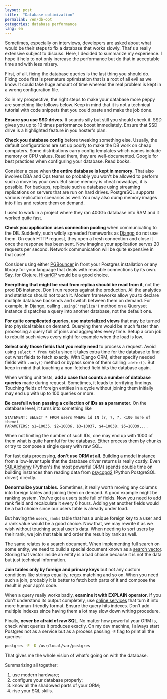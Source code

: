 ```yaml
---
layout: post
title:  "Database optimization"
permalink: /en/db-opt
categories: database performance
lang: en
---
```


Sometimes, especially on interviews, developers are asked about what would be
their steps to fix a database that works slowly. That's a really extensive
subject to discuss. Here, I decided to summarize my experience. I hope it help
to not only increase the performance but do that in acceptable time and with
less misery.

First, of all, fixing the database queries is the last thing you should
do. Fixing code first is premature optimization that is a root of all evil as we
know. It could take huge amount of time whereas the real problem is kept in a
wrong configuration file.

So in my prospective, the right steps to make your database more peppy are
something like follows below. Keep in mind that it is not a technical tutorial
with code snippets that you could paste and make the job done.

**Ensure you use SSD drives.** It sounds silly but still you should check
it. SSD gives you up to 10 times performance boost immediately. Ensure that SSD
drive is a highlighted feature in you hoster's plan.

**Check you database config** before tweaking something else. Usually, the
default configurations are set up poorly to make the DB work on cheap
computers. Some distributions carry config templates which names include memory
or CPU values. Read them, they are well-documented. Google for best practices
when configuring your database. Read books.

Consider a case when **the entire database is kept in memory**. That also
involves DBA and Ops teams so probably you won't be allowed to perform such a
move by your own. But since memory is cheat nowadays, it is possible. For
backups, replicate such a database using streaming replications on servers that
are run on hard drives. PostgreSQL supports various replication scenarios as
well. You may also dump memory images into files and restore them on demand.

I used to work in a project where they ran 400Gb database into RAM and it worked
quite fast.

[django]: https://www.djangoproject.com/

**Check you application uses connection pooling** when communicating to the
DB. Suddenly, such wildly spreaded frameworks as [Django][django] do not use
them. On each HTTP request, they open a fresh connection and close it once the
response has been sent. Now imagine your application serves 20 requests per
second. Network communication will be quite expensive in that case!

[pgbouncer]: https://pgbouncer.github.io/
[hikari-cp]: https://github.com/tomekw/hikari-cp

Consider using either [PGBouncer][pgbouncer] in front your Postgres installation
or any library for your language that deals with reusable connections by its
own. Say, for Clojure, [HikariCP][hikari-cp] would be a good choice.

**Everything that might be read from replica should be read from it**, not the
prod DB instance. Don't run reports against the production. All the analytics
and statistics should not touch it. Modern frameworks allow you to declare
multiple database backends and switch between them on demand. For example, in
Django, calling `.using('replica')` method on a Queryset instance dispatches a
query into another database, not the default one.

**For quite complicated queries, use materialized views** that may be turned
into physical tables on demand. Querying them would be much faster than
processing a query full of joins and aggregates every time. Setup a cron job to
rebuild such views every night for example when the load is low.

**Select only those fields that you really need** to process a request. Avoid
using `select * from table` since it takes extra time for the database to find
out what fields to fetch exactly. With Django ORM, either specify needed fields
with `.only()` method or bypass some of them calling `.defer()`. But keep in
mind that touching a non-fetched field hits the database again.

When writing unit tests, **add a case that counts a number of database queries**
made during request. Sometimes, it leads to terrifying findings. Touching fields
of foreign entities in a cycle without joining them initially may end up with up
to 100 queries or more.

**Be carefull when passing a collection of IDs as a parameter.** On the database
level, it turns into something like

~~~
STATEMENT: SELECT * FROM users WHERE id IN (?, ?, ?, <100 more of them>)
PARAMETERS: $1=10035, $2=10036, $3=10037, $4=10038, $5=10039,...
~~~

When not limiting the number of such IDs, one may end up with 1000 of them what
is quite harmful for the database. Either process them by chunks or try to
compose a single query with raw SQL.

[sqlalchemy]: https://www.sqlalchemy.org/
[psycopg]: http://initd.org/psycopg/

For fast data processing, **don't use ORM at all**. Building a model instance
from a low-lever tuple that the database driver returns is really
costly. Even [SQLAlchemy][sqlalchemy] (Python's the most powerful ORM) spends
double time on building instances than reading data from [psycopg2][psycopg]
(Python PostgreSQL driver) directly.

**Denormalize your tables.** Sometimes, it really worth moving any columns into
foreign tables and joining them on demand. A good example might be ranking
system. You've got a users table full of fields. Now you need to add rank field
and recalculate it every 6 hours. Adding yet another fields would be a bad
choice since our users table is already under load.

But having the `users_ranks` table that has a unique foreign key to a user and a
rank value would be a good choice. Now that, we may rewrite it as we wish
without touching actual user's data. When needing to sort users by their rank,
we join that table and order the result by rank as well.

[tsvector]: https://www.postgresql.org/docs/current/static/datatype-textsearch.html

The same relates to a search document. When implementing full search on some
entity, we need to build a special document known as
a [search vector][tsvector]. Storing that vector inside an entity is a bad
choice because it is not the data but just technical information.

**Join tables only by foreign and primary keys** but not any custom conditions
like strings equality, regex matching and so on. When you need such a join,
probably it is better to fetch both parts of it and compose the result in your
app's code.

[explain]: https://explain.depesz.com/

When a query really works badly, **examine it with EXPLAIN operator**. If you
don't understand its output completely, use [online services][explain] that turn
it into more human-friendly format. Ensure the query hits indexes. Don't add
multiple indexes since having them a lot may slow down writing procedure.

Finally, **never be afraid of raw SQL**. No matter how powerful your ORM is,
check what queries it produces exactly. On my dev machine, I always start
Postgres not as a service but as a process passing `-E` flag to print all the
queries:

~~~bash
postgres -E -D /usr/local/var/postgres
~~~

That gives me the whole vision of what's going on with the database.

Summarizing all together:

1. use modern hardware;
2. configure your database properly;
3. know all the shadowed parts of your ORM;
4. rise your SQL skills.

